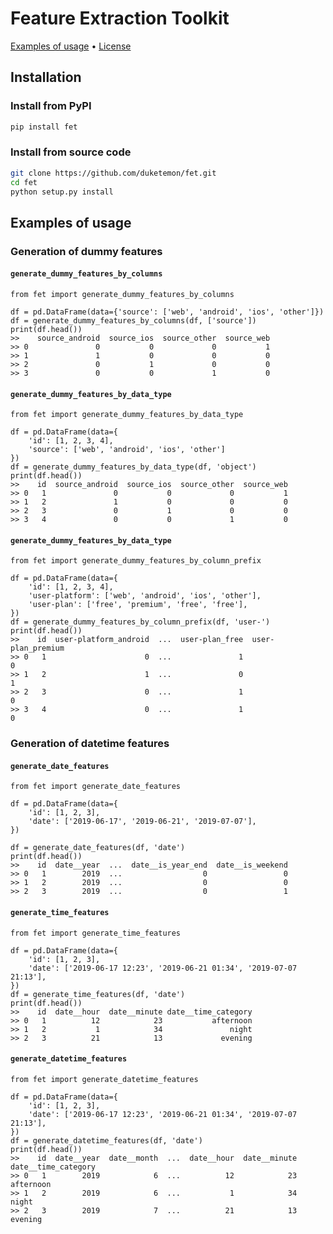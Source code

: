 # Feature Extraction Toolkit

[Examples of usage](#examples-of-usage) •
[License](https://github.com/duketemon/fet/blob/master/LICENSE)

## Installation
### Install from PyPI
```bash
pip install fet
```
### Install from source code
```bash
git clone https://github.com/duketemon/fet.git
cd fet
python setup.py install
```

## Examples of usage
### Generation of dummy features
#### `generate_dummy_features_by_columns`
```python3
from fet import generate_dummy_features_by_columns

df = pd.DataFrame(data={'source': ['web', 'android', 'ios', 'other']})
df = generate_dummy_features_by_columns(df, ['source'])
print(df.head()) 
>>    source_android  source_ios  source_other  source_web
>> 0               0           0             0           1
>> 1               1           0             0           0
>> 2               0           1             0           0
>> 3               0           0             1           0
```

#### `generate_dummy_features_by_data_type`
```python3
from fet import generate_dummy_features_by_data_type

df = pd.DataFrame(data={
    'id': [1, 2, 3, 4],
    'source': ['web', 'android', 'ios', 'other']
})
df = generate_dummy_features_by_data_type(df, 'object')
print(df.head())
>>    id  source_android  source_ios  source_other  source_web
>> 0   1               0           0             0           1
>> 1   2               1           0             0           0
>> 2   3               0           1             0           0
>> 3   4               0           0             1           0
```

#### `generate_dummy_features_by_data_type`
```python3
from fet import generate_dummy_features_by_column_prefix

df = pd.DataFrame(data={
    'id': [1, 2, 3, 4],
    'user-platform': ['web', 'android', 'ios', 'other'],
    'user-plan': ['free', 'premium', 'free', 'free'],
})
df = generate_dummy_features_by_column_prefix(df, 'user-')
print(df.head())
>>    id  user-platform_android  ...  user-plan_free  user-plan_premium
>> 0   1                      0  ...               1                  0
>> 1   2                      1  ...               0                  1
>> 2   3                      0  ...               1                  0
>> 3   4                      0  ...               1                  0
```

### Generation of datetime features
#### `generate_date_features`
```python3
from fet import generate_date_features

df = pd.DataFrame(data={
    'id': [1, 2, 3],
    'date': ['2019-06-17', '2019-06-21', '2019-07-07'],
})

df = generate_date_features(df, 'date')
print(df.head())
>>    id  date__year  ...  date__is_year_end  date__is_weekend
>> 0   1        2019  ...                  0                 0
>> 1   2        2019  ...                  0                 0
>> 2   3        2019  ...                  0                 1
```

#### `generate_time_features`
```python3
from fet import generate_time_features

df = pd.DataFrame(data={
    'id': [1, 2, 3],
    'date': ['2019-06-17 12:23', '2019-06-21 01:34', '2019-07-07 21:13'],
})
df = generate_time_features(df, 'date')
print(df.head())
>>    id  date__hour  date__minute date__time_category
>> 0   1          12            23           afternoon
>> 1   2           1            34               night
>> 2   3          21            13             evening
```

#### `generate_datetime_features`
```python3
from fet import generate_datetime_features

df = pd.DataFrame(data={
    'id': [1, 2, 3],
    'date': ['2019-06-17 12:23', '2019-06-21 01:34', '2019-07-07 21:13'],
})
df = generate_datetime_features(df, 'date')
print(df.head())
>>    id  date__year  date__month  ...  date__hour  date__minute  date__time_category
>> 0   1        2019            6  ...          12            23            afternoon
>> 1   2        2019            6  ...           1            34                night
>> 2   3        2019            7  ...          21            13              evening
```
